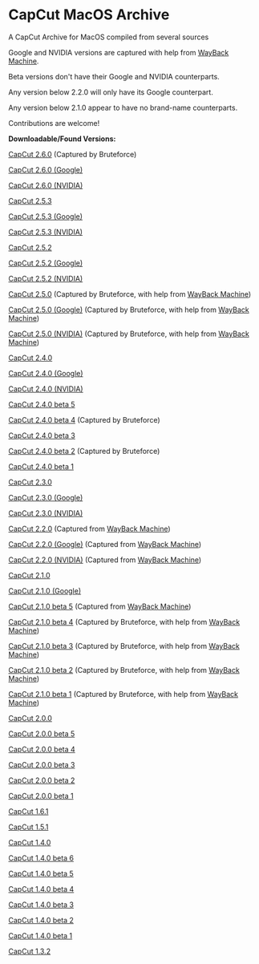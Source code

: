 # CapCut MacOS Archive
A CapCut Archive for MacOS compiled from several sources

Google and NVIDIA versions are captured with help from [WayBack Machine](https://web.archive.org/web/*/https://lf16-capcut.faceulv.com/obj/capcutpc-packages-us/packages*).

Beta versions don't have their Google and NVIDIA counterparts.

Any version below 2.2.0 will only have its Google counterpart.

Any version below 2.1.0 appear to have no brand-name counterparts.

Contributions are welcome!



**Downloadable/Found Versions:**

[CapCut 2.6.0](https://lf16-capcut.faceulv.com/obj/capcutpc-packages-us/packages/CapCut_2_6_0_824_capcutpc_0_creatortool.dmg) (Captured by Bruteforce)

[CapCut 2.6.0 (Google)](https://lf16-capcut.faceulv.com/obj/capcutpc-packages-us/packages/CapCut_2_6_0_824_capcutpc_google_creatortool.dmg)

[CapCut 2.6.0 (NVIDIA)](https://lf16-capcut.faceulv.com/obj/capcutpc-packages-us/packages/CapCut_2_6_0_824_capcutpc_nvidia_creatortool.dmg)

[CapCut 2.5.3](https://lf16-capcut.faceulv.com/obj/capcutpc-packages-us/packages/CapCut_2_5_3_819_capcutpc_0_creatortool.dmg)

[CapCut 2.5.3 (Google)](https://lf16-capcut.faceulv.com/obj/capcutpc-packages-us/packages/CapCut_2_5_3_819_capcutpc_google_creatortool.dmg)

[CapCut 2.5.3 (NVIDIA)](https://lf16-capcut.faceulv.com/obj/capcutpc-packages-us/packages/CapCut_2_5_3_819_capcutpc_nvidia_creatortool.dmg)

[CapCut 2.5.2](https://lf16-capcut.faceulv.com/obj/capcutpc-packages-us/packages/CapCut_2_5_2_768_capcutpc_0_creatortool.dmg)

[CapCut 2.5.2 (Google)](https://lf16-capcut.faceulv.com/obj/capcutpc-packages-us/packages/CapCut_2_5_2_768_capcutpc_google_creatortool.dmg)

[CapCut 2.5.2 (NVIDIA)](https://lf16-capcut.faceulv.com/obj/capcutpc-packages-us/packages/CapCut_2_5_2_768_capcutpc_nvidia_creatortool.dmg)

[CapCut 2.5.0](https://lf16-capcut.faceulv.com/obj/capcutpc-packages-us/packages/CapCut_2_5_0_731_capcutpc_0_creatortool.dmg) (Captured by Bruteforce, with help from [WayBack Machine](https://web.archive.org/web/*/https://lf16-capcut.faceulv.com/obj/capcutpc-packages-us/packages*))

[CapCut 2.5.0 (Google)](https://lf16-capcut.faceulv.com/obj/capcutpc-packages-us/packages/CapCut_2_5_0_731_capcutpc_google_creatortool.dmg) (Captured by Bruteforce, with help from [WayBack Machine](https://web.archive.org/web/*/https://lf16-capcut.faceulv.com/obj/capcutpc-packages-us/packages*))

[CapCut 2.5.0 (NVIDIA)](https://lf16-capcut.faceulv.com/obj/capcutpc-packages-us/packages/CapCut_2_5_0_731_capcutpc_nvidia_creatortool.dmg) (Captured by Bruteforce, with help from [WayBack Machine](https://web.archive.org/web/*/https://lf16-capcut.faceulv.com/obj/capcutpc-packages-us/packages*))

[CapCut 2.4.0](https://lf16-capcut.faceulv.com/obj/capcutpc-packages-us/packages/CapCut_2_4_0_646_capcutpc_0_creatortool.dmg)

[CapCut 2.4.0 (Google)](https://lf16-capcut.faceulv.com/obj/capcutpc-packages-us/packages/CapCut_2_4_0_646_capcutpc_google_creatortool.dmg)

[CapCut 2.4.0 (NVIDIA)](https://lf16-capcut.faceulv.com/obj/capcutpc-packages-us/packages/CapCut_2_4_0_646_capcutpc_nvidia_creatortool.dmg)

[CapCut 2.4.0 beta 5](https://lf16-capcut.faceulv.com/obj/capcutpc-packages-us/packages/CapCut_2_4_0-beta5_645_capcutpc_beta_creatortool.dmg)

[CapCut 2.4.0 beta 4](https://lf16-capcut.faceulv.com/obj/capcutpc-packages-us/packages/CapCut_2_4_0-beta4_637_capcutpc_beta_creatortool.dmg) (Captured by Bruteforce)

[CapCut 2.4.0 beta 3](https://lf16-capcut.faceulv.com/obj/capcutpc-packages-us/packages/CapCut_2_4_0-beta3_631_capcutpc_beta_creatortool.dmg)

[CapCut 2.4.0 beta 2](https://lf16-capcut.faceulv.com/obj/capcutpc-packages-us/packages/CapCut_2_4_0-beta2_627_capcutpc_beta_creatortool.dmg) (Captured by Bruteforce)

[CapCut 2.4.0 beta 1](https://lf16-capcut.faceulv.com/obj/capcutpc-packages-us/packages/CapCut_2_4_0-beta1_610_capcutpc_beta_creatortool.dmg)

[CapCut 2.3.0](https://lf16-capcut.faceulv.com/obj/capcutpc-packages-us/packages/CapCut_2_3_0_579_capcutpc_0_creatortool.dmg)

[CapCut 2.3.0 (Google)](https://lf16-capcut.faceulv.com/obj/capcutpc-packages-us/packages/CapCut_2_3_0_579_capcutpc_google_creatortool.dmg)

[CapCut 2.3.0 (NVIDIA)](https://lf16-capcut.faceulv.com/obj/capcutpc-packages-us/packages/CapCut_2_3_0_579_capcutpc_nvidia_creatortool.dmg)

[CapCut 2.2.0](https://lf16-capcut.faceulv.com/obj/capcutpc-packages-us/packages/CapCut_2_2_0_506_capcutpc_0_creatortool.dmg) (Captured from [WayBack Machine](https://web.archive.org/web/*/https://lf16-capcut.faceulv.com/obj/capcutpc-packages-us/packages*))

[CapCut 2.2.0 (Google)](https://lf16-capcut.faceulv.com/obj/capcutpc-packages-us/packages/CapCut_2_2_0_506_capcutpc_google_creatortool.dmg) (Captured from [WayBack Machine](https://web.archive.org/web/*/https://lf16-capcut.faceulv.com/obj/capcutpc-packages-us/packages*))

[CapCut 2.2.0 (NVIDIA)](https://lf16-capcut.faceulv.com/obj/capcutpc-packages-us/packages/CapCut_2_2_0_506_capcutpc_nvidia_creatortool.dmg) (Captured from [WayBack Machine](https://web.archive.org/web/*/https://lf16-capcut.faceulv.com/obj/capcutpc-packages-us/packages*))

[CapCut 2.1.0](https://lf16-capcut.faceulv.com/obj/capcutpc-packages-us/packages/CapCut_2_1_0_424_capcutpc_0.dmg)

[CapCut 2.1.0 (Google)](https://lf16-capcut.faceulv.com/obj/capcutpc-packages-us/packages/CapCut_2_1_0_424_capcutpc_google.dmg)

[CapCut 2.1.0 beta 5](https://lf16-capcut.faceulv.com/obj/capcutpc-packages-us/packages/CapCut_2_1_0-beta5_418_capcutpc_beta.dmg) (Captured from [WayBack Machine](https://web.archive.org/web/*/https://lf16-capcut.faceulv.com/obj/capcutpc-packages-us/packages*))

[CapCut 2.1.0 beta 4](https://lf16-capcut.faceulv.com/obj/capcutpc-packages-us/packages/CapCut_2_1_0-beta4_412_capcutpc_beta.dmg) (Captured by Bruteforce, with help from [WayBack Machine](https://web.archive.org/web/*/https://lf16-capcut.faceulv.com/obj/capcutpc-packages-us/packages*))

[CapCut 2.1.0 beta 3](https://lf16-capcut.faceulv.com/obj/capcutpc-packages-us/packages/CapCut_2_1_0-beta3_410_capcutpc_beta.dmg) (Captured by Bruteforce, with help from [WayBack Machine](https://web.archive.org/web/*/https://lf16-capcut.faceulv.com/obj/capcutpc-packages-us/packages*))

[CapCut 2.1.0 beta 2](https://lf16-capcut.faceulv.com/obj/capcutpc-packages-us/packages/CapCut_2_1_0-beta2_406_capcutpc_beta.dmg) (Captured by Bruteforce, with help from [WayBack Machine](https://web.archive.org/web/*/https://lf16-capcut.faceulv.com/obj/capcutpc-packages-us/packages*))

[CapCut 2.1.0 beta 1](https://lf16-capcut.faceulv.com/obj/capcutpc-packages-us/packages/CapCut_2_1_0-beta1_402_capcutpc_beta.dmg) (Captured by Bruteforce, with help from [WayBack Machine](https://web.archive.org/web/*/https://lf16-capcut.faceulv.com/obj/capcutpc-packages-us/packages*))

[CapCut 2.0.0](https://lf16-capcut.faceulv.com/obj/capcutpc-packages-us/packages/CapCut_2_0_0_359_capcutpc_0.dmg)

[CapCut 2.0.0 beta 5](https://lf16-capcut.faceulv.com/obj/capcutpc-packages-us/packages/CapCut_2_0_0-beta5_352_capcutpc_beta.dmg)

[CapCut 2.0.0 beta 4](https://lf16-capcut.faceulv.com/obj/capcutpc-packages-us/packages/CapCut_2_0_0-beta4_350_capcutpc_beta.dmg)

[CapCut 2.0.0 beta 3](https://lf16-capcut.faceulv.com/obj/capcutpc-packages-us/packages/CapCut_2_0_0-beta3_347_capcutpc_beta.dmg)

[CapCut 2.0.0 beta 2](https://lf16-capcut.faceulv.com/obj/capcutpc-packages-us/packages/CapCut_2_0_0-beta2_344_capcutpc_beta.dmg)

[CapCut 2.0.0 beta 1](https://lf16-capcut.faceulv.com/obj/capcutpc-packages-us/packages/CapCut_2_0_0-beta1_337_capcutpc_beta.dmg)

[CapCut 1.6.1](https://lf16-capcut.faceulv.com/obj/capcutpc-packages-us/packages/CapCut_1_6_1_308_capcutpc_0.dmg)

[CapCut 1.5.1](https://lf16-capcut.faceulv.com/obj/capcutpc-packages-us/packages/CapCut_1_5_1_248_capcutpc_0.dmg)

[CapCut 1.4.0](https://lf16-capcut.faceulv.com/obj/capcutpc-packages-us/packages/CapCut_1_4_0_188_capcutpc_0.dmg)

[CapCut 1.4.0 beta 6](https://lf16-capcut.faceulv.com/obj/capcutpc-packages-us/packages/CapCut_1_4_0-beta6_176_capcutpc_beta.dmg)

[CapCut 1.4.0 beta 5](https://lf16-capcut.faceulv.com/obj/capcutpc-packages-us/packages/CapCut_1_4_0-beta5_174_capcutpc_beta.dmg)

[CapCut 1.4.0 beta 4](https://lf16-capcut.faceulv.com/obj/capcutpc-packages-us/packages/CapCut_1_4_0-beta4_171_capcutpc_beta.dmg)

[CapCut 1.4.0 beta 3](https://lf16-capcut.faceulv.com/obj/capcutpc-packages-us/packages/CapCut_1_4_0-beta3_168_capcutpc_beta.dmg)

[CapCut 1.4.0 beta 2](https://lf16-capcut.faceulv.com/obj/capcutpc-packages-us/packages/CapCut_1_4_0-beta2_167_capcutpc_beta.dmg)

[CapCut 1.4.0 beta 1](https://lf16-capcut.faceulv.com/obj/capcutpc-packages-us/packages/CapCut_1_4_0-beta1_165_capcutpc_beta.dmg)

[CapCut 1.3.2](https://lf16-capcut.faceulv.com/obj/capcutpc-packages-us/packages/CapCut_1_3_2_159_capcutpc_0.dmg)

